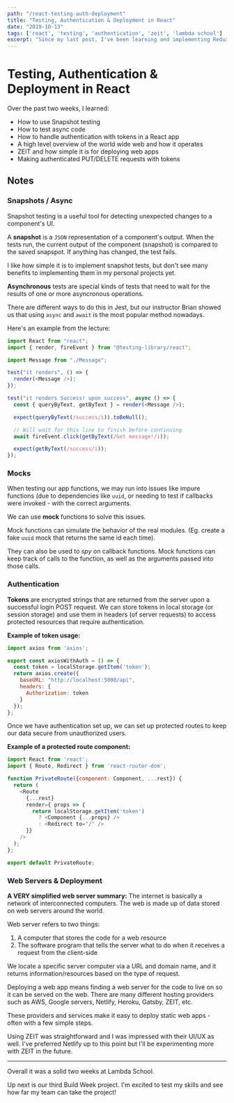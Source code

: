 ```yaml
---
path: "/react-testing-auth-deployment"
title: "Testing, Authentication & Deployment in React"
date: "2019-10-13"
tags: ['react', 'testing', 'authentication', 'zeit', 'lambda school']
excerpt: "Since my last post, I've been learning and implementing Redux..."
---
```


# Testing, Authentication & Deployment in React

Over the past two weeks, I learned:
- How to use Snapshot testing
- How to test async code
- How to handle authentication with tokens in a React app
- A high level overview of the world wide web and how it operates
- ZEIT and how simple it is for deploying web apps
- Making authenticated PUT/DELETE requests with tokens

## Notes

### Snapshots / Async

Snapshot testing is a useful tool for detecting unexpected changes to a component's UI.

A **snapshot** is a `JSON` representation of a component's output.  When the  tests run, the current output of the component (snapshot) is compared to the  saved snapspot.  If anything has changed, the test fails.


I like how simple it is to implement snapshot tests, but don't see many benefits to implementing them in my personal projects yet.

**Asynchronous** tests are special kinds of tests that need to wait for the results of one or more asyncronous operations.

There are different ways to do this in Jest, but our instructor Brian showed us that using `async` and `await` is the most popular method nowadays.  

Here's an example from the lecture:
```javascript
import React from "react";
import { render, fireEvent } from "@testing-library/react";

import Message from "./Message";

test("it renders", () => {
  render(<Message />);
});

test("it renders Success! upon success", async () => {
  const { queryByText, getByText } = render(<Message />);

  expect(queryByText(/success/i)).toBeNull();

  // Will wait for this line to finish before continuing
  await fireEvent.click(getByText(/Get message!/i));

  expect(getByText(/success/i));
});
```

### Mocks

When testing our app functions, we may run into issues like impure functions (due to dependencies like `uuid`, or needing to test if callbacks were invoked - with the correct arguments.  

We can use **mock** functions to solve this issues.

Mock functions can simulate the behavior of the real modules. (Eg. create a fake `uuid` mock that returns the same id each time).

They can also be used to *spy* on callback functions. Mock functions can keep track of calls to the function, as well as the arguments passed into those calls.

### Authentication

**Tokens** are encrypted strings that are returned from the server upon a successful login POST request. We can store tokens in local storage (or session storage) and use them in headers (of server requests) to access protected resources that require authentication.

**Example of token usage:**
```javascript
import axios from 'axios';

export const axiosWithAuth = () => {
  const token = localStorage.getItem('token');
  return axios.create({
    baseURL: "http://localhost:5000/api",
    headers: {
      Authorization: token
    }
  });
};
```

Once we have authentication set up, we can set up protected routes to keep our data secure from unauthorized users.

**Example of a protected route component:**
```javascript
import React from 'react';
import { Route, Redirect } from 'react-router-dom';

function PrivateRoute({component: Component, ...rest}) {
  return (
    <Route
      {...rest}
      render={ props => { 
        return localStorage.getItem('token')
          ? <Component {...props} />
          : <Redirect to="/" />
      }}
    />
  );
};

export default PrivateRoute;
```

### Web Servers & Deployment

**A VERY simplified web server summary:**
The internet is basically a network of interconnected computers. The web is made up of data stored on web servers around the world.

Web server refers to two things:
1. A computer that stores the code for a web resource
2. The software program that tells the server what to do when it receives a
   request from the client-side

We locate a specific server computer via a URL and domain name, and it returns information/resources based on the type of request.

Deploying a web app means finding a web server for the code to live on so it can be served on the web. There are many different hosting providers such as AWS, Google servers, Netlify, Heroku, Gatsby, ZEIT, etc. 

These providers and services make it easy to deploy static web apps - often with a few simple steps.

Using ZEIT was straightforward and I was impressed with their UI/UX as well. I've preferred Netlify up to this point but I'll be experimenting more with ZEIT in the future. 

---

Overall it was a solid two weeks at Lambda School.  

Up next is our third Build Week project.  I'm excited to test my skills and see how far my team can take the project!








 





